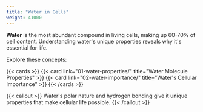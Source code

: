 ```yaml
---
title: "Water in Cells"
weight: 41000
---
```


**Water** is the most abundant compound in living cells, making up 60-70% of cell content. Understanding water's unique properties reveals why it's essential for life.

Explore these concepts:

{{< cards >}}
  {{< card link="01-water-properties/" title="Water Molecule Properties" >}}
  {{< card link="02-water-importance/" title="Water's Cellular Importance" >}}
{{< /cards >}}

{{< callout >}}
Water's polar nature and hydrogen bonding give it unique properties that make cellular life possible.
{{< /callout >}}